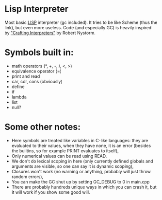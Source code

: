 # Lisp Interpreter
Most basic [LISP](http://www.shido.info/lisp/idx_scm_e.html) interpreter (gc included).
It tries to be like Scheme (thus the link), but even more useless.
Code (and especially GC) is heavily inspired by ["Crafting Interpreters"](http://craftinginterpreters.com/) by Robert Nystorm.

# Symbols built in:
- math operators (*, +, -, /, <, >)
- equivalence operator (=)
- print and read
- car, cdr, cons (obviously)
- define
- if
- lambda
- list
- null?

# Some other notes:
- Here symbols are treated like variables in C-like languages: they are evaluated to their values, when they have none, it is an error (besides the builtins, so for example PRINT evaluates to itself),
- Only numerical values can be read using READ,
- We don't do lexical scoping in here (only currently defined globals and arguments are visible, so one can say it is dynamic scoping),
- Closures won't work (no warning or anything, probably will just throw random errors),
- You can make the GC shut up by setting GC_DEBUG to 0 in main.cpp
- There are probably hundreds unique ways in which you can crash it, but it will work if you show some good will.
